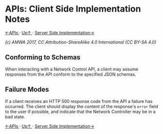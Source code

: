 # APIs: Client Side Implementation Notes
[←APIs ](2.0._APIs.md) · [ Up↑ ](..) · [Server Side Implementation→](2.2._APIs_-_Server_Side_Implementation.md)

_(c) AMWA 2017, CC Attribution-ShareAlike 4.0 International (CC BY-SA 4.0)_

## Conforming to Schemas

When interacting with a Network Control API, a client may assume responses from the API conform to the specified JSON schemas.

## Failure Modes

If a client receives an HTTP 500 response code from the API a failure has occurred. The client should display the content of the response's `error` field to the user if possible, and indicate that the Network Controller may be in a bad state.

[←APIs ](2.0._APIs.md) · [ Up↑ ](..) · [Server Side Implementation→](2.2._APIs_-_Server_Side_Implementation.md)
